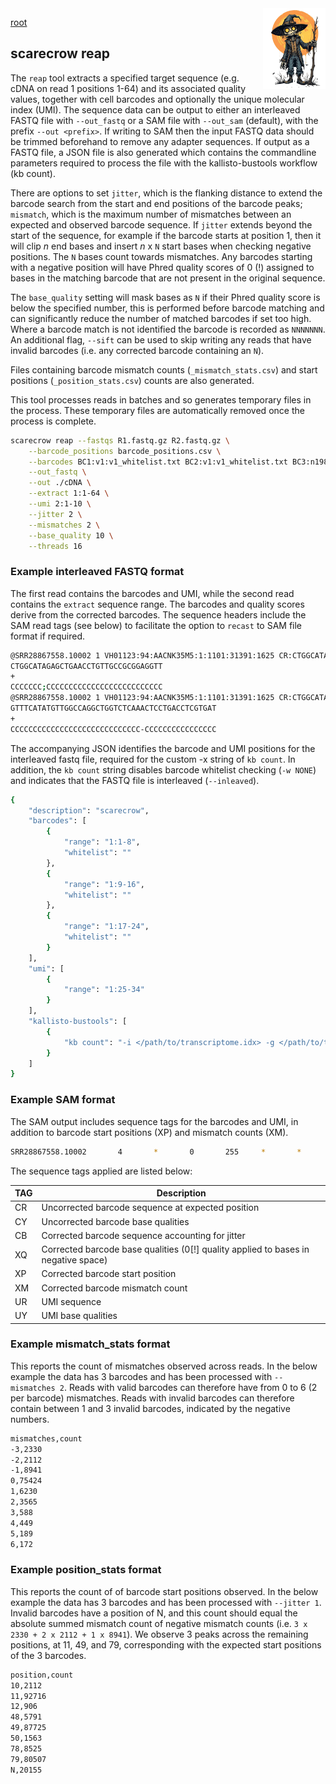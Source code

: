 <img style="float:right;width:100px;" src="../img/scarecrow.png" alt="scarecrow"/>

[root](root.md)

## scarecrow reap
The `reap` tool extracts a specified target sequence (e.g. cDNA on read 1 positions 1-64) and its associated quality values, together with cell barcodes and optionally the unique molecular index (UMI). The sequence data can be output to either an interleaved FASTQ file with `--out_fastq` or a SAM file with `--out_sam` (default), with the prefix `--out <prefix>`. If writing to SAM then the input FASTQ data should be trimmed beforehand to remove any adapter sequences. If output as a FASTQ file, a JSON file is also generated which contains the commandline parameters required to process the file with the kallisto-bustools workflow (kb count). 

There are options to set `jitter`, which is the flanking distance to extend the barcode search from the start and end positions of the barcode peaks; `mismatch`, which is the maximum number of mismatches between an expected and observed barcode sequence. If `jitter` extends beyond the start of the sequence, for example if the barcode starts at position 1, then it will clip *n* end bases and insert *n* x `N` start bases when checking negative positions. The `N` bases count towards mismatches. Any barcodes starting with a negative position will have Phred quality scores of 0 (!) assigned to bases in the matching barcode that are not present in the original sequence. 

The `base_quality` setting will mask bases as `N` if their Phred quality score is below the specified number, this is performed before barcode matching and can significantly reduce the number of matched barcodes if set too high. Where a barcode match is not identified the barcode is recorded as `NNNNNNN`. An additional flag, `--sift` can be used to skip writing any reads that have invalid barcodes (i.e. any corrected barcode containing an `N`).

Files containing barcode mismatch counts (`_mismatch_stats.csv`) and start positions (`_position_stats.csv`) counts are also generated.

This tool processes reads in batches and so generates temporary files in the process. These temporary files are automatically removed once the process is complete.

```bash
scarecrow reap --fastqs R1.fastq.gz R2.fastq.gz \
    --barcode_positions barcode_positions.csv \
    --barcodes BC1:v1:v1_whitelist.txt BC2:v1:v1_whitelist.txt BC3:n198:n198_whitelist.txt \
    --out_fastq \
    --out ./cDNA \
    --extract 1:1-64 \
    --umi 2:1-10 \
    --jitter 2 \
    --mismatches 2 \
    --base_quality 10 \
    --threads 16
```

### Example interleaved FASTQ format

The first read contains the barcodes and UMI, while the second read contains the `extract` sequence range. The barcodes and quality scores derive from the corrected barcodes. The sequence headers include the SAM read tags (see below) to facilitate the option to `recast` to SAM file format if required.

```bash
@SRR28867558.10002 1 VH01123:94:AACNK35M5:1:1101:31391:1625 CR:CTGGCATA_GAGCTGAA_CCTGTTGC:CY:CCCCCCC;_CCCCCCCC_CCCCCCCC:CB:CTGGCATA_GAGCTGAA_CCTGTTGC:XQ:CCCCCCC;_CCCCCCCC_CCCCCCCC:XP:11_49_79:XM:0_0_0:UR:CGCGGAGGTT:UY:CCCCCCCCCC/1
CTGGCATAGAGCTGAACCTGTTGCCGCGGAGGTT
+
CCCCCCC;CCCCCCCCCCCCCCCCCCCCCCCCCC
@SRR28867558.10002 1 VH01123:94:AACNK35M5:1:1101:31391:1625 CR:CTGGCATA_GAGCTGAA_CCTGTTGC:CY:CCCCCCC;_CCCCCCCC_CCCCCCCC:CB:CTGGCATA_GAGCTGAA_CCTGTTGC:XQ:CCCCCCC;_CCCCCCCC_CCCCCCCC:XP:11_49_79:XM:0_0_0:UR:CGCGGAGGTT:UY:CCCCCCCCCC/2
GTTTCATATGTTGGCCAGGCTGGTCTCAAACTCCTGACCTCGTGAT
+
CCCCCCCCCCCCCCCCCCCCCCCCCCCCC-CCCCCCCCCCCCCCCC
```

The accompanying JSON identifies the barcode and UMI positions for the interleaved fastq file, required for the custom -x string of `kb count`. In addition, the `kb count` string disables barcode whitelist checking (`-w NONE`) and indicates that the FASTQ file is interleaved (`--inleaved`).

```bash
{
    "description": "scarecrow",
    "barcodes": [
        {
            "range": "1:1-8",
            "whitelist": ""
        },
        {
            "range": "1:9-16",
            "whitelist": ""
        },
        {
            "range": "1:17-24",
            "whitelist": ""
        }
    ],
    "umi": [
        {
            "range": "1:25-34"
        }
    ],
    "kallisto-bustools": [
        {
            "kb count": "-i </path/to/transcriptome.idx> -g </path/to/transcripts_to_genes> -x 0,0,8,0,8,16,0,16,24:0,24,34:1,0,0 -w NONE --h5ad --inleaved -o <outdir> ./WTv2/cDNA.fastq"
        }
    ]
}
```

### Example SAM format

The SAM output includes sequence tags for the barcodes and UMI, in addition to barcode start positions (XP) and mismatch counts (XM).

```bash
SRR28867558.10002       4       *       0       255     *       *       0       0       GTTTCATATGTTGGCCAGGCTGGTCTCAAACTCCTGACCTCGTGAT  CCCCCCCCCCCCCCCCCCCCCCCCCCCCC-CCCCCCCCCCCCCCCC    CR:Z:CTGGCATA,GAGCTGAA,CCTGTTGC CY:Z:CCCCCCC;,CCCCCCCC,CCCCCCCC CB:Z:CTGGCATA,GAGCTGAA,CCTGTTGC XQ:Z:CCCCCCC;,CCCCCCCC,CCCCCCCC   XP:Z:11,49,79   XM:Z:0,0,0      UR:Z:CGCGGAGGTT UY:Z:CCCCCCCCCC
```

The sequence tags applied are listed below:

| TAG | Description |
| --- | ----------- |
| CR  | Uncorrected barcode sequence at expected position |
| CY  | Uncorrected barcode base qualities |
| CB  | Corrected barcode sequence accounting for jitter |
| XQ  | Corrected barcode base qualities (0[!] quality applied to bases in negative space) |
| XP  | Corrected barcode start position |
| XM  | Corrected barcode mismatch count |
| UR  | UMI sequence |
| UY  | UMI base qualities |

### Example mismatch_stats format

This reports the count of mismatches observed across reads. In the below example the data has 3 barcodes and has been processed with `--mismatches 2`. Reads with valid barcodes can therefore have from 0 to 6 (2 per barcode) mismatches. Reads with invalid barcodes can therefore contain between 1 and 3 invalid barcodes, indicated by the negative numbers.

```bash
mismatches,count
-3,2330
-2,2112
-1,8941
0,75424
1,6230
2,3565
3,588
4,449
5,189
6,172
```

### Example position_stats format

This reports the count of of barcode start positions observed. In the below example the data has 3 barcodes and has been processed with `--jitter 1`. Invalid barcodes have a position of N, and this count should equal the absolute summed mismatch count of negative mismatch counts (i.e. `3 x 2330 + 2 x 2112 + 1 x 8941`). We observe 3 peaks across the remaining positions, at 11, 49, and 79, corresponding with the expected start positions of the 3 barcodes.

```bash
position,count
10,2112
11,92716
12,906
48,5791
49,87725
50,1563
78,8525
79,80507
N,20155
```